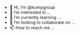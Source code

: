 - 👋 Hi, I’m @kcerpgroup
- 👀 I’m interested in ...
- 🌱 I’m currently learning ...
- 💞️ I’m looking to collaborate on ...
- 📫 How to reach me ...

<!---
kcerpgroup/kcerpgroup is a ✨ special ✨ repository because its `README.md` (this file) appears on your GitHub profile.
You can click the Preview link to take a look at your changes.
--->
